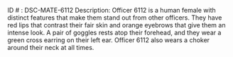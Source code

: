 ID # : DSC-MATE-6112
Description: Officer 6112 is a human female with distinct features that make them stand out from other officers. They have red lips that contrast their fair skin and orange eyebrows that give them an intense look. A pair of goggles rests atop their forehead, and they wear a green cross earring on their left ear. Officer 6112 also wears a choker around their neck at all times.